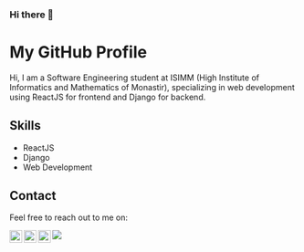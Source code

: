 ### Hi there 👋

<!--
**ahmedhamila/ahmedhamila** is a ✨ _special_ ✨ repository because its `README.md` (this file) appears on your GitHub profile.

Here are some ideas to get you started:

- 🔭 I’m currently working on ...
- 🌱 I’m currently learning ...
- 👯 I’m looking to collaborate on ...
- 🤔 I’m looking for help with ...
- 💬 Ask me about ...
- 📫 How to reach me: ...
- 😄 Pronouns: ...
- ⚡ Fun fact: ...
-->
# My GitHub Profile

Hi, I am a Software Engineering student at ISIMM (High Institute of Informatics and Mathematics of Monastir), specializing in web development using ReactJS for frontend and Django for backend.

## Skills
- ReactJS
- Django
- Web Development

## Contact
Feel free to reach out to me on:


<a href="https://www.instagram.com/ahmed_hamila_/">
  <img align="left" alt="Ahmed's Instagram" width="22px" src="https://raw.githubusercontent.com/hussainweb/hussainweb/main/icons/instagram.png" />
</a>
<a href="https://www.facebook.com/ahmed.hamila66">
  <img align="left" alt="Ahmed's Facebook" width="22px" src="https://cdn-icons-png.flaticon.com/512/174/174848.png" />
</a>
<a href="https://www.linkedin.com/in/ahmed-hamila-98a2a71bb/">
  <img align="left" alt="Ahmed's LinkedIN" width="22px" src="https://raw.githubusercontent.com/peterthehan/peterthehan/master/assets/linkedin.svg" />
</a>

![](https://visitor-badge.glitch.me/badge?page_id=ahmedhamila.ahmedhamila)

